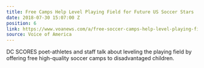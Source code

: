 ```yaml
---
title: Free Camps Help Level Playing Field for Future US Soccer Stars
date: 2018-07-30 15:07:00 Z
position: 6
link: https://www.voanews.com/a/free-soccer-camps-help-level-playing-field-/4505649.html
source: Voice of America
---
```


DC SCORES poet-athletes and staff talk about leveling the playing field by offering free high-quality soccer camps to disadvantaged children.